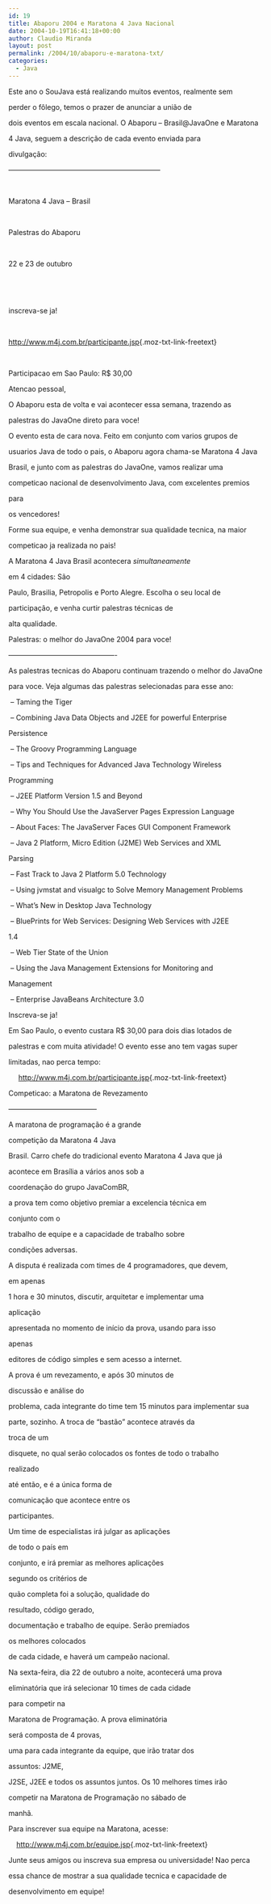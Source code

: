 ```yaml
---
id: 19
title: Abaporu 2004 e Maratona 4 Java Nacional
date: 2004-10-19T16:41:18+00:00
author: Claudio Miranda
layout: post
permalink: /2004/10/abaporu-e-maratona-txt/
categories:
  - Java
---
```

Este ano o SouJava est&aacute; realizando muitos eventos, realmente sem
  
perder o f&ocirc;lego, temos o prazer de anunciar a uni&atilde;o de
  
dois eventos em escala nacional. O Abaporu &#8211; Brasil@JavaOne e Maratona
  
4 Java, seguem a descri&ccedil;&atilde;o de cada evento enviada para
  
divulga&ccedil;&atilde;o:

&#8212;&#8212;&#8212;&#8212;&#8212;&#8212;&#8212;&#8212;&#8212;&#8212;&#8212;&#8212;&#8212;&#8212;&#8212;&#8212;&#8212;&#8212;&#8212;&#8212;&#8212;&#8211;
  
&nbsp;&nbsp;&nbsp;&nbsp;&nbsp;&nbsp;&nbsp;&nbsp;&nbsp;&nbsp;&nbsp;&nbsp;&nbsp;&nbsp;&nbsp;&nbsp;&nbsp;&nbsp;&nbsp;&nbsp;&nbsp;&nbsp;
  
Maratona 4 Java &#8211; Brasil
  

  
&nbsp;&nbsp;&nbsp;&nbsp;&nbsp;&nbsp;&nbsp;&nbsp;&nbsp;&nbsp;&nbsp;&nbsp;&nbsp;&nbsp;&nbsp;&nbsp;&nbsp;&nbsp;&nbsp;&nbsp;&nbsp;&nbsp;&nbsp;&nbsp;
  
Palestras do Abaporu
  

  
&nbsp;&nbsp;&nbsp;&nbsp;&nbsp;&nbsp;&nbsp;&nbsp;&nbsp;&nbsp;&nbsp;&nbsp;&nbsp;&nbsp;&nbsp;&nbsp;&nbsp;&nbsp;&nbsp;&nbsp;&nbsp;&nbsp;&nbsp;&nbsp;&nbsp;
  
22 e 23 de outubro
  

  
&nbsp;&nbsp;
  
&nbsp;&nbsp;&nbsp;&nbsp;&nbsp;&nbsp;&nbsp;&nbsp;&nbsp;&nbsp;&nbsp;&nbsp;&nbsp;&nbsp;&nbsp;&nbsp;&nbsp;&nbsp;&nbsp;&nbsp;&nbsp;&nbsp;&nbsp;&nbsp;&nbsp;&nbsp;
  
inscreva-se ja!
  

  
&nbsp;&nbsp;&nbsp;&nbsp;&nbsp;&nbsp;&nbsp;&nbsp;&nbsp;&nbsp;&nbsp;&nbsp;&nbsp;&nbsp;&nbsp;
  
<http://www.m4j.com.br/participante.jsp>{.moz-txt-link-freetext}
  

  
&nbsp;&nbsp;&nbsp;&nbsp;&nbsp;&nbsp;&nbsp;&nbsp;&nbsp;&nbsp;&nbsp;&nbsp;&nbsp;&nbsp;&nbsp;&nbsp;
  
Participacao em Sao Paulo: R$ 30,00

Atencao pessoal,

O Abaporu esta de volta e vai acontecer essa semana, trazendo as
  

  
palestras do JavaOne direto para voce!

O evento esta de cara nova. Feito em conjunto com varios grupos de
  

  
usuarios Java de todo o pais, o Abaporu agora chama-se Maratona 4 Java
  

  
Brasil, e junto com as palestras do JavaOne, vamos realizar uma
  

  
competicao nacional de desenvolvimento Java, com excelentes premios
  
para
  

  
os vencedores!

Forme sua equipe, e venha demonstrar sua qualidade tecnica, na maior
  

  
competicao ja realizada no pais!

A Maratona 4 Java Brasil acontecera <span class="moz-txt-underscore"><span
class="moz-txt-tag">_</span>simultaneamente<span class="moz-txt-tag">_</span></span>
  
em 4 cidades: S&atilde;o
  

  
Paulo, Brasilia, Petropolis e Porto Alegre. Escolha o seu local de
  

  
participa&ccedil;&atilde;o, e venha curtir palestras t&eacute;cnicas de
  
alta qualidade.

Palestras: o melhor do JavaOne 2004 para voce!
  

  
&#8212;&#8212;&#8212;&#8212;&#8212;&#8212;&#8212;&#8212;&#8212;&#8212;&#8212;&#8212;&#8212;&#8212;&#8212;-

As palestras tecnicas do Abaporu continuam trazendo o melhor do JavaOne
  

  
para voce. Veja algumas das palestras selecionadas para esse ano:

&nbsp;&#8211; Taming the Tiger
  

  
&nbsp;&#8211; Combining Java Data Objects and J2EE for powerful Enterprise
  
Persistence
  

  
&nbsp;&#8211; The Groovy Programming Language
  

  
&nbsp;&#8211; Tips and Techniques for Advanced Java Technology Wireless
  
Programming
  

  
&nbsp;&#8211; J2EE Platform Version 1.5 and Beyond&nbsp;&nbsp;&nbsp;&nbsp; 
  
&nbsp;&#8211; Why You Should Use the JavaServer Pages Expression Language
  

  
&nbsp;&#8211; About Faces: The JavaServer Faces GUI Component Framework
  

  
&nbsp;&#8211; Java 2 Platform, Micro Edition (J2ME) Web Services and XML
  
Parsing
  

  
&nbsp;&#8211; Fast Track to Java 2 Platform 5.0 Technology
  

  
&nbsp;&#8211; Using jvmstat and visualgc to Solve Memory Management Problems
  

  
&nbsp;&#8211; What&#8217;s New in Desktop Java Technology
  

  
&nbsp;&#8211; BluePrints for Web Services: Designing Web Services with J2EE
  
1.4
  

  
&nbsp;&#8211; Web Tier State of the Union
  

  
&nbsp;&#8211; Using the Java Management Extensions for Monitoring and
  
Management
  

  
&nbsp;&#8211; Enterprise JavaBeans Architecture 3.0&nbsp;&nbsp;&nbsp;&nbsp; 

Inscreva-se ja!
  

  
Em Sao Paulo, o evento custara R$ 30,00 para dois dias lotados de
  

  
palestras e com muita atividade! O evento esse ano tem vagas super
  

  
limitadas, nao perca tempo:
  

  
&nbsp;&nbsp;&nbsp;&nbsp; <http://www.m4j.com.br/participante.jsp>{.moz-txt-link-freetext}

Competicao: a Maratona de Revezamento
  

  
&#8212;&#8212;&#8212;&#8212;&#8212;&#8212;&#8212;&#8212;&#8212;&#8212;&#8212;&#8212;&#8211;

A maratona de programa&ccedil;&atilde;o &eacute; a grande
  
competi&ccedil;&atilde;o da Maratona 4 Java
  

  
Brasil. Carro chefe do tradicional evento Maratona 4 Java que j&aacute;
  

  
acontece em Bras&iacute;lia a v&aacute;rios anos sob a
  
coordena&ccedil;&atilde;o do grupo JavaComBR,
  

  
a prova tem como objetivo premiar a excelencia t&eacute;cnica em
  
conjunto com o
  

  
trabalho de equipe e a capacidade de trabalho sobre
  
condi&ccedil;&otilde;es adversas.

A disputa &eacute; realizada com times de 4 programadores, que devem,
  
em apenas
  

  
1 hora e 30 minutos, discutir, arquitetar e implementar uma
  
aplica&ccedil;&atilde;o
  

  
apresentada no momento de in&iacute;cio da prova, usando para isso
  
apenas
  

  
editores de c&oacute;digo simples e sem acesso a internet.

A prova &eacute; um revezamento, e ap&oacute;s 30 minutos de
  
discuss&atilde;o e an&aacute;lise do
  

  
problema, cada integrante do time tem 15 minutos para implementar sua
  

  
parte, sozinho. A troca de “bast&atilde;o” acontece atrav&eacute;s da
  
troca de um
  

  
disquete, no qual ser&atilde;o colocados os fontes de todo o trabalho
  
realizado
  

  
at&eacute; ent&atilde;o, e &eacute; a &uacute;nica forma de
  
comunica&ccedil;&atilde;o que acontece entre os
  

  
participantes.

Um time de especialistas ir&aacute; julgar as aplica&ccedil;&otilde;es
  
de todo o pa&iacute;s em
  

  
conjunto, e ir&aacute; premiar as melhores aplica&ccedil;&otilde;es
  
segundo os crit&eacute;rios de
  

  
qu&atilde;o completa foi a solu&ccedil;&atilde;o, qualidade do
  
resultado, c&oacute;digo gerado,
  

  
documenta&ccedil;&atilde;o e trabalho de equipe. Ser&atilde;o premiados
  
os melhores colocados
  

  
de cada cidade, e haver&aacute; um campe&atilde;o nacional.

Na sexta-feira, dia 22 de outubro a noite, acontecer&aacute; uma prova
  

  
eliminat&oacute;ria que ir&aacute; selecionar 10 times de cada cidade
  
para competir na
  

  
Maratona de Programa&ccedil;&atilde;o. A prova eliminat&oacute;ria
  
ser&aacute; composta de 4 provas,
  

  
uma para cada integrante da equipe, que ir&atilde;o tratar dos
  
assuntos: J2ME,
  

  
J2SE, J2EE e todos os assuntos juntos. Os 10 melhores times ir&atilde;o
  

  
competir na Maratona de Programa&ccedil;&atilde;o no s&aacute;bado de
  
manh&atilde;.

Para inscrever sua equipe na Maratona, acesse:
  

  
&nbsp;&nbsp;&nbsp;&nbsp;<http://www.m4j.com.br/equipe.jsp>{.moz-txt-link-freetext}

Junte seus amigos ou inscreva sua empresa ou universidade! Nao perca
  

  
essa chance de mostrar a sua qualidade tecnica e capacidade de
  

  
desenvolvimento em equipe!